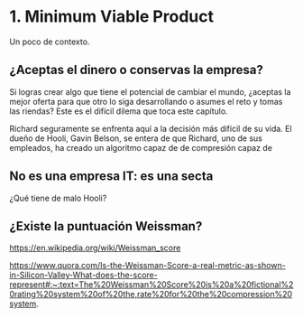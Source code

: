 # 1. Minimum Viable Product

Un poco de contexto.

## ¿Aceptas el dinero o conservas la empresa? 

Si logras crear algo que tiene el potencial de cambiar el mundo, ¿aceptas la mejor oferta para que otro lo siga desarrollando o asumes el reto y tomas las riendas? Este es el difícil dilema que toca este capítulo.

Richard seguramente se enfrenta aquí a la decisión más difícil de su vida. El dueño de Hooli, Gavin Belson, se entera de que Richard, uno de sus empleados, ha creado un algoritmo capaz de de compresión capaz de 

## No es una empresa IT: es una secta

¿Qué tiene de malo Hooli?

## ¿Existe la puntuación Weissman?

https://en.wikipedia.org/wiki/Weissman_score

https://www.quora.com/Is-the-Weissman-Score-a-real-metric-as-shown-in-Silicon-Valley-What-does-the-score-represent#:~:text=The%20Weissman%20Score%20is%20a%20fictional%20rating%20system%20of%20the,rate%20for%20the%20compression%20system.